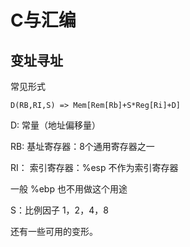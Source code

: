 # C与汇编

## 变址寻址


常见形式

```shell
D(RB,RI,S) => Mem[Rem[Rb]+S*Reg[Ri]+D]
```

D: 常量（地址偏移量）

RB: 基址寄存器：8个通用寄存器之一

RI： 索引寄存器：%esp 不作为索引寄存器

一般 %ebp 也不用做这个用途

S：比例因子 1，2，4，8

还有一些可用的变形。

